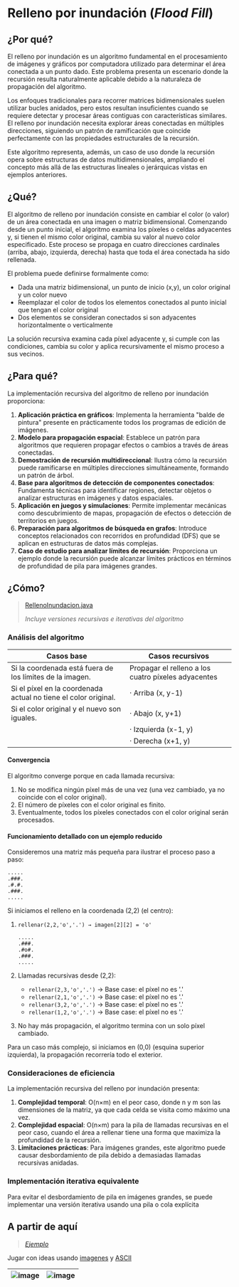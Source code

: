 # Relleno por inundación (*Flood Fill*)

## ¿Por qué?

El relleno por inundación es un algoritmo fundamental en el procesamiento de imágenes y gráficos por computadora utilizado para determinar el área conectada a un punto dado. Este problema presenta un escenario donde la recursión resulta naturalmente aplicable debido a la naturaleza de propagación del algoritmo.

Los enfoques tradicionales para recorrer matrices bidimensionales suelen utilizar bucles anidados, pero estos resultan insuficientes cuando se requiere detectar y procesar áreas contiguas con características similares. El relleno por inundación necesita explorar áreas conectadas en múltiples direcciones, siguiendo un patrón de ramificación que coincide perfectamente con las propiedades estructurales de la recursión.

Este algoritmo representa, además, un caso de uso donde la recursión opera sobre estructuras de datos multidimensionales, ampliando el concepto más allá de las estructuras lineales o jerárquicas vistas en ejemplos anteriores.

## ¿Qué?

El algoritmo de relleno por inundación consiste en cambiar el color (o valor) de un área conectada en una imagen o matriz bidimensional. Comenzando desde un punto inicial, el algoritmo examina los píxeles o celdas adyacentes y, si tienen el mismo color original, cambia su valor al nuevo color especificado. Este proceso se propaga en cuatro direcciones cardinales (arriba, abajo, izquierda, derecha) hasta que toda el área conectada ha sido rellenada.

El problema puede definirse formalmente como:

- Dada una matriz bidimensional, un punto de inicio (x,y), un color original y un color nuevo
- Reemplazar el color de todos los elementos conectados al punto inicial que tengan el color original
- Dos elementos se consideran conectados si son adyacentes horizontalmente o verticalmente

La solución recursiva examina cada píxel adyacente y, si cumple con las condiciones, cambia su color y aplica recursivamente el mismo proceso a sus vecinos.

## ¿Para qué?

La implementación recursiva del algoritmo de relleno por inundación proporciona:

1. **Aplicación práctica en gráficos**: Implementa la herramienta "balde de pintura" presente en prácticamente todos los programas de edición de imágenes.
1. **Modelo para propagación espacial**: Establece un patrón para algoritmos que requieren propagar efectos o cambios a través de áreas conectadas.
1. **Demostración de recursión multidireccional**: Ilustra cómo la recursión puede ramificarse en múltiples direcciones simultáneamente, formando un patrón de árbol.
1. **Base para algoritmos de detección de componentes conectados**: Fundamenta técnicas para identificar regiones, detectar objetos o analizar estructuras en imágenes y datos espaciales.
1. **Aplicación en juegos y simulaciones**: Permite implementar mecánicas como descubrimiento de mapas, propagación de efectos o detección de territorios en juegos.
1. **Preparación para algoritmos de búsqueda en grafos**: Introduce conceptos relacionados con recorridos en profundidad (DFS) que se aplican en estructuras de datos más complejas.
1. **Caso de estudio para analizar límites de recursión**: Proporciona un ejemplo donde la recursión puede alcanzar límites prácticos en términos de profundidad de pila para imágenes grandes.

## ¿Cómo?

> [RellenoInundacion.java](/src/casosDeUso/recursividad/RellenoInundacion.java)
>
> *Incluye versiones recursivas e iterativas del algoritmo*

### Análisis del algoritmo

<div align=center>

|Casos base|Casos recursivos|
|-|-|
|Si la coordenada está fuera de los límites de la imagen.|Propagar el relleno a los cuatro píxeles adyacentes|
|Si el píxel en la coordenada actual no tiene el color original.|· Arriba (x, y-1)|
|Si el color original y el nuevo son iguales.|· Abajo (x, y+1)|
||· Izquierda (x-1, y)|
||· Derecha (x+1, y)|

</div>

#### Convergencia

El algoritmo converge porque en cada llamada recursiva:

1. No se modifica ningún píxel más de una vez (una vez cambiado, ya no coincide con el color original).
2. El número de píxeles con el color original es finito.
3. Eventualmente, todos los píxeles conectados con el color original serán procesados.

#### Funcionamiento detallado con un ejemplo reducido

Consideremos una matriz más pequeña para ilustrar el proceso paso a paso:

```
.....
.###.
.#.#.
.###.
.....
```

Si iniciamos el relleno en la coordenada (2,2) (el centro):

1. `rellenar(2,2,'o','.') → imagen[2][2] = 'o'`

   ```
   .....
   .###.
   .#o#.
   .###.
   .....
   ```

1. Llamadas recursivas desde (2,2):
   - `rellenar(2,3,'o','.')` → Base case: el píxel no es '.'
   - `rellenar(2,1,'o','.')` → Base case: el píxel no es '.'
   - `rellenar(3,2,'o','.')` → Base case: el píxel no es '.'
   - `rellenar(1,2,'o','.')` → Base case: el píxel no es '.'

1. No hay más propagación, el algoritmo termina con un solo píxel cambiado.

Para un caso más complejo, si iniciamos en (0,0) (esquina superior izquierda), la propagación recorrería todo el exterior.

### Consideraciones de eficiencia

La implementación recursiva del relleno por inundación presenta:

1. **Complejidad temporal**: O(n×m) en el peor caso, donde n y m son las dimensiones de la matriz, ya que cada celda se visita como máximo una vez.
1. **Complejidad espacial**: O(n×m) para la pila de llamadas recursivas en el peor caso, cuando el área a rellenar tiene una forma que maximiza la profundidad de la recursión.
1. **Limitaciones prácticas**: Para imágenes grandes, este algoritmo puede causar desbordamiento de pila debido a demasiadas llamadas recursivas anidadas.

### Implementación iterativa equivalente

Para evitar el desbordamiento de pila en imágenes grandes, se puede implementar una versión iterativa usando una pila o cola explícita

## A partir de aquí

> [*Ejemplo*](https://x.com/PixelArtSierra/status/1801585376307646545/photo/1)

Jugar con ideas usando [imagenes](http://www.sierrawallpaper.com/games/kq1agi/) y [ASCII](https://www.asciiart.eu/image-to-ascii)

<div align=center>

|![image](https://github.com/user-attachments/assets/8ee57bcd-9020-4ff6-8496-86b16ea4d7a1)|![image](https://github.com/user-attachments/assets/6229e4df-3a02-464d-ae04-1868824d0517)|
|-|-|

</div>
